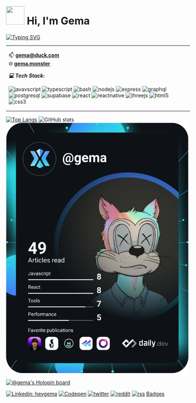 
# <img width="50px" height="50px" src="https://user-images.githubusercontent.com/10743728/100195412-e2ca3780-2f29-11eb-98b0-26af8496f704.gif" width="36px" /> Hi, I'm Gema

[![Typing SVG](https://readme-typing-svg.herokuapp.com/?lines=Software+Engineer;Mobile+Dev;Frontend+Dev;&color=4AF626)](https://git.io/typing-svg)

<!-- ___tl;dr JS is 🔥___ **(Compile-To-Js)** -->

<table cellspacing="10" cellpadding="10" border="0px">
<tr>



<td>
<p align="left">
 📫 <b><a href="mailto:gema@duck.com">gema@duck.com</a></b> <br>
 🌐 <b><a href="https://gema.monster" target="_blank">gema.monster</a></b> 
</p> 
 

***💻 Tech Stack:***

![javavscript](https://img.shields.io/badge/JavaScript-F7DF1E?style=for-the-badge&logo=javascript&logoColor=black)
![typescript](https://img.shields.io/badge/TypeScript-007ACC?style=for-the-badge&logo=typescript&logoColor=white)
![bash](https://img.shields.io/badge/Shell_Script-121011?style=for-the-badge&logo=gnu-bash&logoColor=white)
![nodejs](https://img.shields.io/badge/Node.js-339933?style=for-the-badge&logo=nodedotjs&logoColor=white)
![express](https://img.shields.io/badge/Express.js-000000?style=for-the-badge&logo=express&logoColor=white)
![graphql](https://img.shields.io/badge/GraphQl-E10098?style=for-the-badge&logo=graphql&logoColor=white)
![postgresql](https://img.shields.io/badge/PostgreSQL-316192?style=for-the-badge&logo=postgresql&logoColor=white)
![supabase](https://img.shields.io/badge/Supabase-181818?style=for-the-badge&logo=supabase&logoColor=white)
![react](https://img.shields.io/badge/React-20232A?style=for-the-badge&logo=react&logoColor=61DAFB)
![reactnative](https://img.shields.io/badge/React_Native-20232A?style=for-the-badge&logo=react&logoColor=61DAFB)
![threejs](https://img.shields.io/badge/ThreeJs-black?style=for-the-badge&logo=three.js&logoColor=white)
![html5](https://img.shields.io/badge/HTML5-E34F26?style=for-the-badge&logo=html5&logoColor=white)
![css3](https://img.shields.io/badge/CSS3-1572B6?style=for-the-badge&logo=css3&logoColor=white)
</td>

</tr>
</table>

<!--
<div>
<a href="https://app.daily.dev/gema"><img src="https://api.daily.dev/devcards/bc6c1848f3da4279abfefa57631cd0bc.png?r=6o7" width="400" alt="⚡️Gema Anggada's Dev Card"/></a>
</div>
-->


<!--💰 <b><a href="https://harmony.one" target="_blank">Harmony</a>: one1fcv9heajwksqn0duew07jg4lsmgngetwj97rtm <br>-->
<!-- 🧧 <a href="https://solana.com/" target="_blank">Solana</a>: gema.sol (<a href="https://matrica.io/gema" target="_blank">9aPBRryNmrT2vPZguknzRVtG7hs6Vz7R2ahkuXz6dP9</a>)<br>
🧧 <a href="https://ethereum.org/en/" target="_blank">Ethereum</a>: 0xgema.eth (<a href="https://rainbow.me/0xgema.eth" target="_blank">0xdd941e4C1b6CF6f4f690A0d23736757B048Aa1E2</a>) <br> 
  </b> -->



[![Top Langs](https://github-readme-stats.vercel.app/api/top-langs/?username=heygema&layout=compact&theme=onedark)](https://github.com/anuraghazra/github-readme-stats)
![GitHub stats](https://github-readme-stats.vercel.app/api?username=heygema&layout=compact&show_icons=true&theme=onedark&hide_rank=true&hide_title=true&count_private=true)
<a href="https://app.daily.dev/gema"><img src="https://github.com/heygema/heygema/blob/master/devcard.svg" width="500" alt="Gema's Dev Card"/></a>

<!-- [![trophy](https://github-profile-trophy.vercel.app/?username=heygema&theme=onedark)](https://github.com/ryo-ma/github-profile-trophy) -->

<!-- ![Anurag's github stats](https://github-readme-stats.vercel.app/api?username=heygema&show_icons=true&theme=radical) -->

<!-- [![Ashutosh's github activity graph](https://activity-graph.herokuapp.com/graph?username=heygema&theme=react-dark)](https://github.com/ashutosh00710/github-readme-activity-graph) -->

[![@gema's Holopin board](https://holopin.me/gema)](https://holopin.io/@gema)

[![Linkedin: heygema](https://img.shields.io/badge/linkedin-%230077B5.svg?&style=for-the-badge&logo=linkedin&logoColor=white)](https://www.linkedin.com/in/heygema/)
[![Codepen](https://img.shields.io/badge/Codepen-000000?style=for-the-badge&logo=codepen&logoColor=white)](https://codepen.io/heygema)
[![twitter](https://img.shields.io/badge/twitter-%231DA1F2.svg?&style=for-the-badge&logo=twitter&logoColor=white)](https://twitter.com/heygema)
[![reddit](https://img.shields.io/badge/reddit-%23FF4500.svg?&style=for-the-badge&logo=reddit&logoColor=white)](https://reddit.com/heygema)
[![rss](https://img.shields.io/badge/rss-%23FFA500.svg?&style=for-the-badge&logo=rss&logoColor=white)](https://gema.monster/rss)
[Badges](https://github.com/alexandresanlim/Badges4-README.md-Profile)

<!--

<p align="center">
  <img align="center" style="display: block; margin: auto;" alt="photo;align: center;" src="https://24.media.tumblr.com/tumblr_lj7m023ybE1qcyka5o1_500.gif">
</p>

<p align="center">
  <img align="center" style="display: block; margin: auto;" alt="photo;align: center;" src="https://www.delta.edu/_resources/images/planetarium/astronomy-001.jpg">
</p>

<p align="center">
  <img align="center" style="display: block; margin: auto;" alt="photo;align: center;" src="https://upload.wikimedia.org/wikipedia/commons/thumb/6/64/A_spinner_dolphin_in_the_Red_Sea.jpg/1920px-A_spinner_dolphin_in_the_Red_Sea.jpg">
</p>
-->


<!--
**heygema/heygema** is a ✨ _special_ ✨ repository because its `README.md` (this file) appears on your GitHub profile.

Here are some ideas to get you started:

- 🔭 I’m currently working on ...
- 🌱 I’m currently learning ...
- 👯 I’m looking to collaborate on ...
- 🤔 I’m looking for help with ...
- 💬 Ask me about ...
- 📫 How to reach me: ...
- 😄 Pronouns: ...
- ⚡ Fun fact: ...
-->
